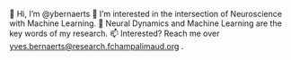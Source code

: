 👋 Hi, I’m @ybernaerts
👀 I’m interested in the intersection of Neuroscience with Machine Learning.
🌱 Neural Dynamics and Machine Learning are the key words of my research.
📫 Interested? Reach me over yves.bernaerts@research.fchampalimaud.org .

<!---
ybernaerts/ybernaerts is a ✨ special ✨ repository because its `README.md` (this file) appears on your GitHub profile.
You can click the Preview link to take a look at your changes.
--->
